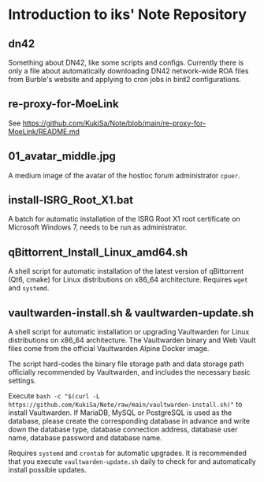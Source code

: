 # Introduction to iks' Note Repository

## dn42
Something about DN42, like some scripts and configs. Currently there is only a file about automatically downloading DN42 network-wide ROA files from Burble's website and applying to cron jobs in bird2 configurations.

## re-proxy-for-MoeLink
See https://github.com/KukiSa/Note/blob/main/re-proxy-for-MoeLink/README.md

## 01_avatar_middle.jpg
A medium image of the avatar of the hostloc forum administrator `cpuer`.

## install-ISRG_Root_X1.bat
A batch for automatic installation of the ISRG Root X1 root certificate on Microsoft Windows 7, needs to be run as administrator.

## qBittorrent_Install_Linux_amd64.sh
A shell script for automatic installation of the latest version of qBittorrent (Qt6, cmake) for Linux distributions on x86_64 architecture. Requires `wget` and `systemd`.

## vaultwarden-install.sh & vaultwarden-update.sh
A shell script for automatic installation or upgrading Vaultwarden for Linux distributions on x86_64 architecture. The Vaultwarden binary and Web Vault files come from the official Vaultwarden Alpine Docker image.

The script hard-codes the binary file storage path and data storage path officially recommended by Vaultwarden, and includes the necessary basic settings.

Execute `bash -c "$(curl -L https://github.com/KukiSa/Note/raw/main/vaultwarden-install.sh)"` to install Vaultwarden. If MariaDB, MySQL or PostgreSQL is used as the database, please create the corresponding database in advance and write down the database type, database connection address, database user name, database password and database name.

Requires `systemd` and `crontab` for automatic upgrades. It is recommended that you execute `vaultwarden-update.sh` daily to check for and automatically install possible updates.
